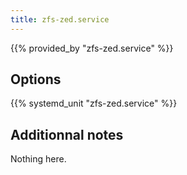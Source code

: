 ```yaml
---
title: zfs-zed.service
---
```


{{% provided_by "zfs-zed.service" %}}

## Options

{{% systemd_unit "zfs-zed.service" %}}

## Additionnal notes

Nothing here.